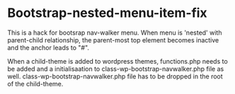 # Bootstrap-nested-menu-item-fix
This is a hack for bootsrap nav-walker menu. When menu is 'nested' with parent-child relationship, the parent-most top element becomes inactive and the anchor leads to "#".

When a child-theme is added to wordpress themes, functions.php needs to be added and a initialisaation to class-wp-bootstrap-navwalker.php file as well. class-wp-bootstrap-navwalker.php file has to be dropped in the root of the child-theme. 
